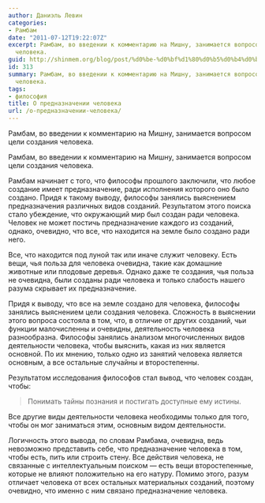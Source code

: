 ```yaml
---
author: Даниэль Левин
categories:
- Рамбам
date: "2011-07-12T19:22:07Z"
excerpt: Рамбам, во введении к комментарию на Мишну, занимается вопросом цели создания
  человека.
guid: http://shinmem.org/blog/post/%d0%be-%d0%bf%d1%80%d0%b5%d0%b4%d0%bd%d0%b0%d0%b7%d0%bd%d0%b0%d1%87%d0%b5%d0%bd%d0%b8%d0%b8-%d1%87%d0%b5%d0%bb%d0%be%d0%b2%d0%b5%d0%ba%d0%b0
id: 313
summary: Рамбам, во введении к комментарию на Мишну, занимается вопросом цели создания
  человека.
tags:
- философия
title: О предназначении человека
url: /о-предназначении-человека/
---
```

Рамбам, во введении к комментарию на Мишну, занимается вопросом цели создания человека.<!--more-->

Рамбам, во введении к комментарию на Мишну, занимается вопросом цели создания человека. 

Рамбам начинает с того, что философы прошлого заключили, что любое создание имеет предназначение, ради исполнения которого оно было создано. Придя к такому выводу, философы занялись выяснением предназначения различных видов созданий. Результатом этого поиска стало убеждение, что окружающий мир был создан ради человека. Человек не может постичь предназначение каждого из созданий, однако, очевидно, что все, что находится на земле было создано ради него. 

Все, что находится под луной так или иначе служит человеку. Есть вещи, чья польза для человека очевидна, такие как домашние животные или плодовые деревья. Однако даже те создания, чья польза не очевидна, были созданы ради человека и только слабость нашего разума скрывает их предназначение. 

Придя к выводу, что все на земле создано для человека, философы занялись выяснением цели создания человека. Сложность в выяснении этого вопроса состояла в том, что, в отличие от других созданий, чьи функции малочисленны и очевидны, деятельность человека разнообразна. Философы занялись анализом многочисленных видов деятельности человека, чтобы выяснить, какая из них является основной. По их мнению, только одно из занятий человека является основным, а все остальные случайны и второстепенны. 

Результатом исследования философов стал вывод, что человек создан, чтобы: 

> Понимать тайны познания и постигать доступные ему истины.

Все другие виды деятельности человека необходимы только для того, чтобы он мог заниматься этим, основным видом деятельности. 

Логичность этого вывода, по словам Рамбама, очевидна, ведь невозможно представить себе, что предназначение человека в том, чтобы есть, пить или строить стену. Все действия человека, не связанные с интеллектуальным поиском — есть вещи второстепенные, которые не влияют положительно на его натуру. Помимо этого, разум отличает человека от всех остальных материальных созданий, поэтому очевидно, что именно с ним связано предназначение человека.